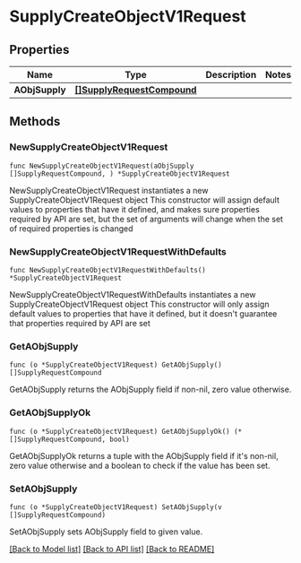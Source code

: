 # SupplyCreateObjectV1Request

## Properties

Name | Type | Description | Notes
------------ | ------------- | ------------- | -------------
**AObjSupply** | [**[]SupplyRequestCompound**](SupplyRequestCompound.md) |  | 

## Methods

### NewSupplyCreateObjectV1Request

`func NewSupplyCreateObjectV1Request(aObjSupply []SupplyRequestCompound, ) *SupplyCreateObjectV1Request`

NewSupplyCreateObjectV1Request instantiates a new SupplyCreateObjectV1Request object
This constructor will assign default values to properties that have it defined,
and makes sure properties required by API are set, but the set of arguments
will change when the set of required properties is changed

### NewSupplyCreateObjectV1RequestWithDefaults

`func NewSupplyCreateObjectV1RequestWithDefaults() *SupplyCreateObjectV1Request`

NewSupplyCreateObjectV1RequestWithDefaults instantiates a new SupplyCreateObjectV1Request object
This constructor will only assign default values to properties that have it defined,
but it doesn't guarantee that properties required by API are set

### GetAObjSupply

`func (o *SupplyCreateObjectV1Request) GetAObjSupply() []SupplyRequestCompound`

GetAObjSupply returns the AObjSupply field if non-nil, zero value otherwise.

### GetAObjSupplyOk

`func (o *SupplyCreateObjectV1Request) GetAObjSupplyOk() (*[]SupplyRequestCompound, bool)`

GetAObjSupplyOk returns a tuple with the AObjSupply field if it's non-nil, zero value otherwise
and a boolean to check if the value has been set.

### SetAObjSupply

`func (o *SupplyCreateObjectV1Request) SetAObjSupply(v []SupplyRequestCompound)`

SetAObjSupply sets AObjSupply field to given value.



[[Back to Model list]](../README.md#documentation-for-models) [[Back to API list]](../README.md#documentation-for-api-endpoints) [[Back to README]](../README.md)


